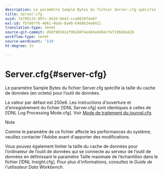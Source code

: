 ```yaml
---
description: Le paramètre Sample Bytes du fichier Server.cfg spécifie la taille du cache de données (en octets) pour l’outil de données.
title: Server.cfg
uuid: 7e789133-09fc-442d-b643-cca8620f4a97
exl-id: fb7667f6-4061-4bde-8a48-6489b24e0411
translation-type: tm+mt
source-git-commit: d9df90242ef96188f4e4b5e6d04cfef196b0a628
workflow-type: tm+mt
source-wordcount: '114'
ht-degree: 1%

---
```


# Server.cfg{#server-cfg}

Le paramètre Sample Bytes du fichier Server.cfg spécifie la taille du cache de données (en octets) pour l’outil de données.

La valeur par défaut est 250e6. Les instructions d&#39;ouverture et d&#39;enregistrement du fichier [!DNL Server.cfg] sont identiques à celles de [!DNL Log Processing Mode.cfg]. Voir [Mode de traitement du journal.cfg](../../../home/c-dataset-const-proc/c-add-config-files/t-log-proc-mode.md#task-e530907cb34f488182afe625e6d9e44a).

>[!NOTE]
>
>Comme le paramètre de ce fichier affecte les performances du système, veuillez contacter l&#39;Adobe avant d&#39;apporter des modifications.

Vous pouvez également limiter la taille du cache de données pour l’ordinateur de l’outil de données qui se connecte au serveur de l’outil de données en définissant le paramètre Taille maximale de l’échantillon dans le fichier [!DNL Insight.cfg]. Pour plus d&#39;informations, consultez le *Guide de l&#39;utilisateur Data Workbench*.
